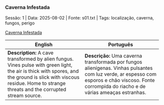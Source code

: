 ### Caverna Infestada

Sessão: 1 | Data: 2025-08-02 | Fonte: s01.txt | Tags: localização, caverna, fungos, perigo

[Caverna Infestada](caverna_infestada.png)

| English | Português |
|---------|-----------|
| **Description:** A cave transformed by alien fungus. Vines pulse with green light, the air is thick with spores, and the ground is slick with viscous residue. Home to strange threats and the corrupted stream source. | **Descrição:** Uma caverna transformada por fungos alienígenas. Vinhas pulsantes com luz verde, ar espesso com esporos e chão viscoso. Fonte corrompida do riacho e de várias ameaças estranhas. |
